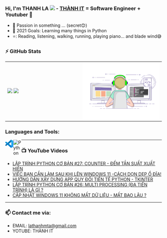 ### Hi, I'm THANH LA <img src="https://media.giphy.com/media/hvRJCLFzcasrR4ia7z/giphy.gif" width="25px"> -  [THÀNH IT][website] = Software Engineer + Youtuber 🌻  


- 🔭 Passion in something ... (secret😊)
- 💪 2021 Goals: Learning many things in Python
- ⭐: Reading, listening, walking, running, playing piano... and blade wind😅

### :zap: GitHub Stats

<table>
<tr>
  <td width="48%">
    <img src="https://github-readme-stats.vercel.app/api?username=ThanhLa1802&show_icons=true&hide=contribs,issues&hide_border=true" />
    <img src="https://github-readme-stats.vercel.app/api/top-langs/?username=ThanhLa1802&layout=compact&show_icons=true&hide_border=true" />
  </td>
  <td width="52%"><img alt="gif" align="right" src=".github/assets/coding-freak.gif"/></td>
</tr>
<table>

### Languages and Tools:
<img align="left" alt="Visual Studio Code" width="26px" src="https://raw.githubusercontent.com/github/explore/80688e429a7d4ef2fca1e82350fe8e3517d3494d/topics/visual-studio-code/visual-studio-code.png" />
<img align="left" alt="Python" width="26px" src="https://upload.wikimedia.org/wikipedia/commons/thumb/0/0a/Python.svg/1200px-Python.svg.png" /> 

---

### 📺 YouTube Videos

<!-- YOUTUBE:START -->
- [LẬP TRÌNH PYTHON CƠ BẢN #27: COUNTER - ĐẾM TẦN SUẤT XUẤT HIỆN](https://www.youtube.com/watch?v=58qD2Kq6FU0)
- [VIỆC BẠN CẦN LÀM SAU KHI LÊN WINDOWS 11 -CÁCH DỌN DẸP Ổ ĐĨA!](https://www.youtube.com/watch?v=ZSj9daWefxg)
- [HƯỚNG DẪN XÂY DỰNG APP QUY ĐỔI TIỀN TỆ PYTHON - TKINTER](https://www.youtube.com/watch?v=Pf6V3YSK_ic)
- [LẬP TRÌNH PYTHON CƠ BẢN #26: MULTI PROCESSING (ĐA TIẾN TRÌNH) LÀ GÌ ?](https://www.youtube.com/watch?v=_Yxr6Wx5iok)
- [CẬP NHẬT WINDOWS 11 KHÔNG MẤT DỮ LIỆU - MẤT BAO LÂU ?](https://www.youtube.com/watch?v=a7QMAcN75JI)
<!-- YOUTUBE:END -->

---

### 📫 Contact me via:
- EMAIL: lathanhmta@gmail.com
- YOTUBE: THÀNH IT

[website]: https://www.youtube.com/channel/UC9L5_YMFz8JfBeQtUic8-3A
